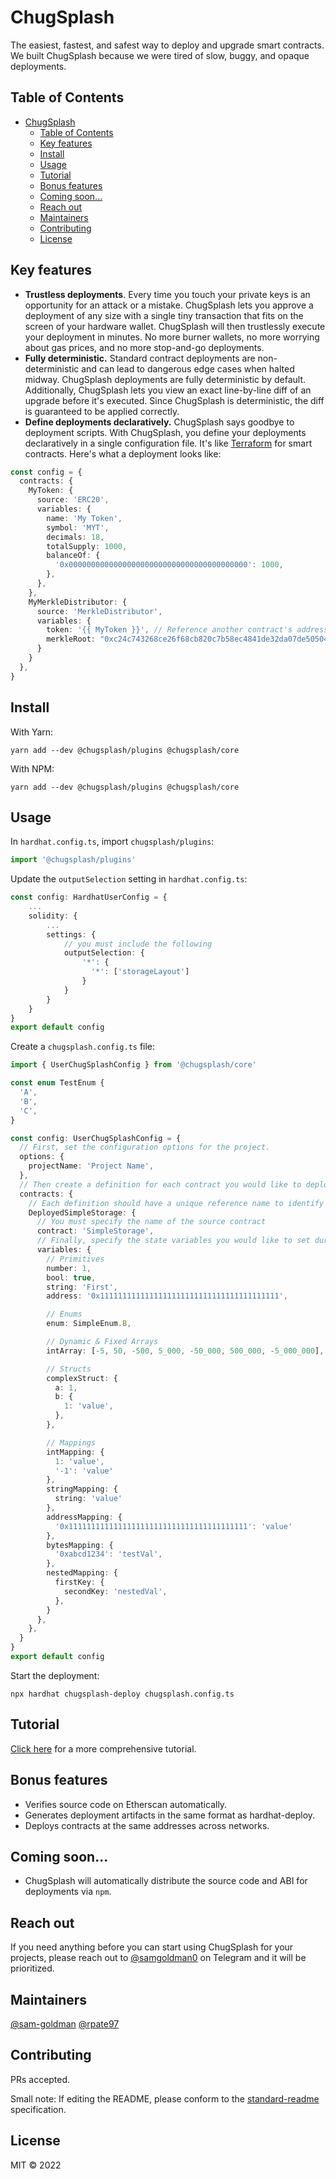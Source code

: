 # ChugSplash

The easiest, fastest, and safest way to deploy and upgrade smart contracts. We built ChugSplash because we were tired of slow, buggy, and opaque deployments.

## Table of Contents

- [ChugSplash](#chugsplash)
  - [Table of Contents](#table-of-contents)
  - [Key features](#key-features)
  - [Install](#install)
  - [Usage](#usage)
  - [Tutorial](#tutorial)
  - [Bonus features](#bonus-features)
  - [Coming soon...](#coming-soon)
  - [Reach out](#reach-out)
  - [Maintainers](#maintainers)
  - [Contributing](#contributing)
  - [License](#license)

## Key features

* **Trustless deployments**. Every time you touch your private keys is an opportunity for an attack or a mistake. ChugSplash lets you approve a deployment of any size with a single tiny transaction that fits on the screen of your hardware wallet. ChugSplash will then trustlessly execute your deployment in minutes. No more burner wallets, no more worrying about gas prices, and no more stop-and-go deployments.
* **Fully deterministic.** Standard contract deployments are non-deterministic and can lead to dangerous edge cases when halted midway. ChugSplash deployments are fully deterministic by default. Additionally, ChugSplash lets you view an exact line-by-line diff of an upgrade before it's executed. Since ChugSplash is deterministic, the diff is guaranteed to be applied correctly.
* **Define deployments declaratively.** ChugSplash says goodbye to deployment scripts. With ChugSplash, you define your deployments declaratively in a single configuration file. It's like [Terraform](https://www.terraform.io/) for smart contracts. Here's what a deployment looks like:

```ts
const config = {
  contracts: {
    MyToken: {
      source: 'ERC20',
      variables: {
        name: 'My Token',
        symbol: 'MYT',
        decimals: 18,
        totalSupply: 1000,
        balanceOf: {
          '0x0000000000000000000000000000000000000000': 1000,
        },
      },
    },
    MyMerkleDistributor: {
      source: 'MerkleDistributor',
      variables: {
        token: '{{ MyToken }}', // Reference another contract's address. No keeping track of contract dependencies!
        merkleRoot: "0xc24c743268ce26f68cb820c7b58ec4841de32da07de505049b09405e0372cc41"
      }
    }
  },
}
```

## Install

With Yarn:
```
yarn add --dev @chugsplash/plugins @chugsplash/core
```

With NPM:
```
yarn add --dev @chugsplash/plugins @chugsplash/core
```

## Usage

In `hardhat.config.ts`, import `chugsplash/plugins`:
```ts
import '@chugsplash/plugins'
```

Update the `outputSelection` setting in `hardhat.config.ts`:
```ts
const config: HardhatUserConfig = {
    ...
    solidity: {
        ...
        settings: {
            // you must include the following
            outputSelection: {
                '*': {
                  '*': ['storageLayout']
                }
            }
        }
    }
}
export default config
```

Create a `chugsplash.config.ts` file:
```ts
import { UserChugSplashConfig } from '@chugsplash/core'

const enum TestEnum {
  'A',
  'B',
  'C',
}

const config: UserChugSplashConfig = {
  // First, set the configuration options for the project.
  options: {
    projectName: 'Project Name',
  },
  // Then create a definition for each contract you would like to deploy
  contracts: {
    // Each definition should have a unique reference name to identify it after deployment
    DeployedSimpleStorage: {
      // You must specify the name of the source contract
      contract: 'SimpleStorage',
      // Finally, specify the state variables you would like to set during the deployment and their values
      variables: {
        // Primitives
        number: 1,
        bool: true,
        string: 'First',
        address: '0x1111111111111111111111111111111111111111',

        // Enums
        enum: SimpleEnum.B,

        // Dynamic & Fixed Arrays
        intArray: [-5, 50, -500, 5_000, -50_000, 500_000, -5_000_000],

        // Structs
        complexStruct: {
          a: 1,
          b: {
            1: 'value',
          },
        },

        // Mappings
        intMapping: {
          1: 'value',
          '-1': 'value'
        },
        stringMapping: {
          string: 'value'
        },
        addressMapping: {
          '0x1111111111111111111111111111111111111111': 'value'
        },
        bytesMapping: {
          '0xabcd1234': 'testVal',
        },
        nestedMapping: {
          firstKey: {
            secondKey: 'nestedVal',
          },
        }
      },
    },
  }
}
export default config
```

Start the deployment:
```
npx hardhat chugsplash-deploy chugsplash.config.ts
```

## Tutorial

[Click here](https://github.com/chugsplash/chugsplash/blob/develop/packages/plugins/README.md) for a more comprehensive tutorial.

## Bonus features
* Verifies source code on Etherscan automatically.
* Generates deployment artifacts in the same format as hardhat-deploy.
* Deploys contracts at the same addresses across networks.

## Coming soon...
* ChugSplash will automatically distribute the source code and ABI for deployments via `npm`.

## Reach out

If you need anything before you can start using ChugSplash for your projects, please reach out to [@samgoldman0](https://t.me/samgoldman0) on Telegram and it will be prioritized.

## Maintainers

[@sam-goldman](https://github.com/sam-goldman)
[@rpate97](https://github.com/RPate97)

## Contributing

PRs accepted.

Small note: If editing the README, please conform to the [standard-readme](https://github.com/RichardLitt/standard-readme) specification.

## License

MIT © 2022
